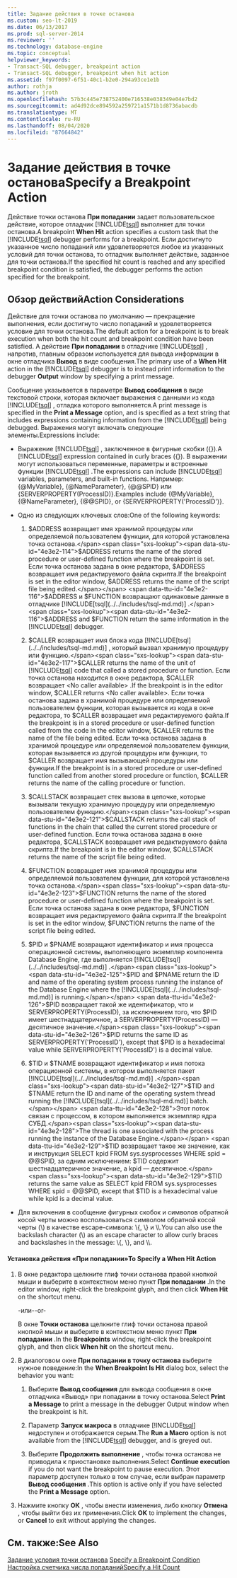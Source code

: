 ```yaml
---
title: Задание действия в точке останова
ms.custom: seo-lt-2019
ms.date: 06/13/2017
ms.prod: sql-server-2014
ms.reviewer: ''
ms.technology: database-engine
ms.topic: conceptual
helpviewer_keywords:
- Transact-SQL debugger, breakpoint action
- Transact-SQL debugger, breakpoint when hit action
ms.assetid: f97f0097-6f51-40c1-b2e0-294a93ce1e1b
author: rothja
ms.author: jroth
ms.openlocfilehash: 57b3c445e738752400e716538e038349e04e7bd2
ms.sourcegitcommit: ad4d92dce894592a259721a1571b1d8736abacdb
ms.translationtype: MT
ms.contentlocale: ru-RU
ms.lasthandoff: 08/04/2020
ms.locfileid: "87664842"
---
```

# <a name="specify-a-breakpoint-action"></a><span data-ttu-id="4e3e2-102">Задание действия в точке останова</span><span class="sxs-lookup"><span data-stu-id="4e3e2-102">Specify a Breakpoint Action</span></span>
  <span data-ttu-id="4e3e2-103">Действие точки останова **При попадании** задает пользовательское действие, которое отладчик [!INCLUDE[tsql](../../includes/tsql-md.md)] выполняет для точки останова.</span><span class="sxs-lookup"><span data-stu-id="4e3e2-103">A breakpoint **When Hit** action specifies a custom task that the [!INCLUDE[tsql](../../includes/tsql-md.md)] debugger performs for a breakpoint.</span></span> <span data-ttu-id="4e3e2-104">Если достигнуто указанное число попаданий или удовлетворяется любое из указанных условий для точки останова, то отладчик выполняет действие, заданное для точки останова.</span><span class="sxs-lookup"><span data-stu-id="4e3e2-104">If the specified hit count is reached and any specified breakpoint condition is satisfied, the debugger performs the action specified for the breakpoint.</span></span>  
  
##  <a name="action-considerations"></a><a name="BKMK_ActionConsiderations"></a> <span data-ttu-id="4e3e2-105">Обзор действий</span><span class="sxs-lookup"><span data-stu-id="4e3e2-105">Action Considerations</span></span>  
 <span data-ttu-id="4e3e2-106">Действие для точки останова по умолчанию — прекращение выполнения, если достигнуто число попаданий и удовлетворяется условие для точки останова.</span><span class="sxs-lookup"><span data-stu-id="4e3e2-106">The default action for a breakpoint is to break execution when both the hit count and breakpoint condition have been satisfied.</span></span> <span data-ttu-id="4e3e2-107">А действие **При попадании** в отладчике [!INCLUDE[tsql](../../includes/tsql-md.md)] , напротив, главным образом используется для вывода информации в окне отладчика **Вывод** в виде сообщения.</span><span class="sxs-lookup"><span data-stu-id="4e3e2-107">The primary use of a **When Hit** action in the [!INCLUDE[tsql](../../includes/tsql-md.md)] debugger is to instead print information to the debugger **Output** window by specifying a print message.</span></span>  
  
 <span data-ttu-id="4e3e2-108">Сообщение указывается в параметре **Вывод сообщения** в виде текстовой строки, которая включает выражения с данными из кода [!INCLUDE[tsql](../../includes/tsql-md.md)] , отладка которого выполняется.</span><span class="sxs-lookup"><span data-stu-id="4e3e2-108">A print message is specified in the **Print a Message** option, and is specified as a text string that includes expressions containing information from the [!INCLUDE[tsql](../../includes/tsql-md.md)] being debugged.</span></span> <span data-ttu-id="4e3e2-109">Выражения могут включать следующие элементы.</span><span class="sxs-lookup"><span data-stu-id="4e3e2-109">Expressions include:</span></span>  
  
-   <span data-ttu-id="4e3e2-110">Выражение [!INCLUDE[tsql](../../includes/tsql-md.md)] , заключенное в фигурные скобки ({}).</span><span class="sxs-lookup"><span data-stu-id="4e3e2-110">A [!INCLUDE[tsql](../../includes/tsql-md.md)] expression contained in curly braces ({}).</span></span> <span data-ttu-id="4e3e2-111">В выражении могут использоваться переменные, параметры и встроенные функции [!INCLUDE[tsql](../../includes/tsql-md.md)] .</span><span class="sxs-lookup"><span data-stu-id="4e3e2-111">The expressions can include [!INCLUDE[tsql](../../includes/tsql-md.md)] variables, parameters, and built-in functions.</span></span> <span data-ttu-id="4e3e2-112">Например: {@MyVariable}, {@NameParameter}, {@@SPID} или {SERVERPROPERTY(ProcessID)}.</span><span class="sxs-lookup"><span data-stu-id="4e3e2-112">Examples include {@MyVariable}, {@NameParameter}, {@@SPID}, or {SERVERPROPERTY('ProcessID')}.</span></span>  
  
-   <span data-ttu-id="4e3e2-113">Одно из следующих ключевых слов:</span><span class="sxs-lookup"><span data-stu-id="4e3e2-113">One of the following keywords:</span></span>  
  
    1.  <span data-ttu-id="4e3e2-114">$ADDRESS возвращает имя хранимой процедуры или определяемой пользователем функции, для которой установлена точка останова.</span><span class="sxs-lookup"><span data-stu-id="4e3e2-114">$ADDRESS returns the name of the stored procedure or user-defined function where the breakpoint is set.</span></span> <span data-ttu-id="4e3e2-115">Если точка останова задана в окне редактора, $ADDRESS возвращает имя редактируемого файла скрипта.</span><span class="sxs-lookup"><span data-stu-id="4e3e2-115">If the breakpoint is set in the editor window, $ADDRESS returns the name of the script file being edited.</span></span> <span data-ttu-id="4e3e2-116">$ADDRESS и $FUNCTION возвращают одинаковые данные в отладчике [!INCLUDE[tsql](../../includes/tsql-md.md)] .</span><span class="sxs-lookup"><span data-stu-id="4e3e2-116">$ADDRESS and $FUNCTION return the same information in the [!INCLUDE[tsql](../../includes/tsql-md.md)] debugger.</span></span>  
  
    2.  <span data-ttu-id="4e3e2-117">$CALLER возвращает имя блока кода [!INCLUDE[tsql](../../includes/tsql-md.md)] , который вызвал хранимую процедуру или функцию.</span><span class="sxs-lookup"><span data-stu-id="4e3e2-117">$CALLER returns the name of the unit of [!INCLUDE[tsql](../../includes/tsql-md.md)] code that called a stored procedure or function.</span></span> <span data-ttu-id="4e3e2-118">Если точка останова находится в окне редактора, $CALLER возвращает \<No caller available> .</span><span class="sxs-lookup"><span data-stu-id="4e3e2-118">If the breakpoint is in the editor window, $CALLER returns \<No caller available>.</span></span> <span data-ttu-id="4e3e2-119">Если точка останова задана в хранимой процедуре или определяемой пользователем функции, которая вызывается из кода в окне редактора, то $CALLER возвращает имя редактируемого файла.</span><span class="sxs-lookup"><span data-stu-id="4e3e2-119">If the breakpoint is in a stored procedure or user-defined function called from the code in the editor window, $CALLER returns the name of the file being edited.</span></span> <span data-ttu-id="4e3e2-120">Если точка останова задана в хранимой процедуре или определяемой пользователем функции, которая вызывается из другой процедуры или функции, то $CALLER возвращает имя вызывающей процедуры или функции.</span><span class="sxs-lookup"><span data-stu-id="4e3e2-120">If the breakpoint is in a stored procedure or user-defined function called from another stored procedure or function, $CALLER returns the name of the calling procedure or function.</span></span>  
  
    3.  <span data-ttu-id="4e3e2-121">$CALLSTACK возвращает стек вызова в цепочке, которые вызывали текущую хранимую процедуру или определяемую пользователем функцию.</span><span class="sxs-lookup"><span data-stu-id="4e3e2-121">$CALLSTACK returns the call stack of functions in the chain that called the current stored procedure or user-defined function.</span></span> <span data-ttu-id="4e3e2-122">Если точка останова задана в окне редактора, $CALLSTACK возвращает имя редактируемого файла скрипта.</span><span class="sxs-lookup"><span data-stu-id="4e3e2-122">If the breakpoint is in the editor window, $CALLSTACK returns the name of the script file being edited.</span></span>  
  
    4.  <span data-ttu-id="4e3e2-123">$FUNCTION возвращает имя хранимой процедуры или определяемой пользователем функции, для которой установлена точка останова.</span><span class="sxs-lookup"><span data-stu-id="4e3e2-123">$FUNCTION returns the name of the stored procedure or user-defined function where the breakpoint is set.</span></span> <span data-ttu-id="4e3e2-124">Если точка останова задана в окне редактора, $FUNCTION возвращает имя редактируемого файла скрипта.</span><span class="sxs-lookup"><span data-stu-id="4e3e2-124">If the breakpoint is set in the editor window, $FUNCTION returns the name of the script file being edited.</span></span>  
  
    5.  <span data-ttu-id="4e3e2-125">$PID и $PNAME возвращают идентификатор и имя процесса операционной системы, выполняющего экземпляр компонента Database Engine, где выполняется [!INCLUDE[tsql](../../includes/tsql-md.md)] .</span><span class="sxs-lookup"><span data-stu-id="4e3e2-125">$PID and $PNAME return the ID and name of the operating system process running the instance of the Database Engine where the [!INCLUDE[tsql](../../includes/tsql-md.md)] is running.</span></span> <span data-ttu-id="4e3e2-126">$PID возвращает такой же идентификатор, что и SERVERPROPERTY(ProcessID), за исключением того, что $PID имеет шестнадцатеричное, а SERVERPROPERTY(ProcessID) — десятичное значение.</span><span class="sxs-lookup"><span data-stu-id="4e3e2-126">$PID returns the same ID as SERVERPROPERTY('ProcessID'), except that $PID is a hexadecimal value while SERVERPROPERTY('ProcessID') is a decimal value.</span></span>  
  
    6.  <span data-ttu-id="4e3e2-127">$TID и $TNAME возвращают идентификатор и имя потока операционной системы, в котором выполняется пакет [!INCLUDE[tsql](../../includes/tsql-md.md)] .</span><span class="sxs-lookup"><span data-stu-id="4e3e2-127">$TID and $TNAME return the ID and name of the operating system thread running the [!INCLUDE[tsql](../../includes/tsql-md.md)] batch.</span></span> <span data-ttu-id="4e3e2-128">Этот поток связан с процессом, в котором выполняется экземпляр ядра СУБД.</span><span class="sxs-lookup"><span data-stu-id="4e3e2-128">The thread is one associated with the process running the instance of the Database Engine.</span></span> <span data-ttu-id="4e3e2-129">$TID возвращает такое же значение, как и инструкция SELECT kpid FROM sys.sysprocesses WHERE spid = @@SPID, за одним исключением: $TID содержит шестнадцатеричное значение, а kpid — десятичное.</span><span class="sxs-lookup"><span data-stu-id="4e3e2-129">$TID returns the same value as SELECT kpid FROM sys.sysprocesses WHERE spid = @@SPID, except that $TID is a hexadecimal value while kpid is a decimal value.</span></span>  
  
-   <span data-ttu-id="4e3e2-130">Для включения в сообщение фигурных скобок и символов обратной косой черты можно воспользоваться символом обратной косой черты (\\) в качестве escape-символа: \\{, \\} и \\\\.</span><span class="sxs-lookup"><span data-stu-id="4e3e2-130">You can also use the backslash character (\\) as an escape character to allow curly braces and backslashes in the message: \\{, \\}, and \\\\.</span></span>  
  
#### <a name="to-specify-a-when-hit-action"></a><span data-ttu-id="4e3e2-131">Установка действия «При попадании»</span><span class="sxs-lookup"><span data-stu-id="4e3e2-131">To Specify a When Hit Action</span></span>  
  
1.  <span data-ttu-id="4e3e2-132">В окне редактора щелкните глиф точки останова правой кнопкой мыши и выберите в контекстном меню пункт **При попадании** .</span><span class="sxs-lookup"><span data-stu-id="4e3e2-132">In the editor window, right-click the breakpoint glyph, and then click **When Hit** on the shortcut menu.</span></span>  
  
     <span data-ttu-id="4e3e2-133">-или-</span><span class="sxs-lookup"><span data-stu-id="4e3e2-133">-or-</span></span>  
  
     <span data-ttu-id="4e3e2-134">В окне **Точки останова** щелкните глиф точки останова правой кнопкой мыши и выберите в контекстном меню пункт **При попадании** .</span><span class="sxs-lookup"><span data-stu-id="4e3e2-134">In the **Breakpoints** window, right-click the breakpoint glyph, and then click **When hit** on the shortcut menu.</span></span>  
  
2.  <span data-ttu-id="4e3e2-135">В диалоговом окне **При попадании в точку останова** выберите нужное поведение:</span><span class="sxs-lookup"><span data-stu-id="4e3e2-135">In the **When Breakpoint Is Hit** dialog box, select the behavior you want:</span></span>  
  
    1.  <span data-ttu-id="4e3e2-136">Выберите **Вывод сообщения** для вывода сообщения в окне отладчика «Вывод» при попадании в точку останова.</span><span class="sxs-lookup"><span data-stu-id="4e3e2-136">Select **Print a Message** to print a message in the debugger Output window when the breakpoint is hit.</span></span>  
  
    2.  <span data-ttu-id="4e3e2-137">Параметр **Запуск макроса** в отладчике [!INCLUDE[tsql](../../includes/tsql-md.md)] недоступен и отображается серым.</span><span class="sxs-lookup"><span data-stu-id="4e3e2-137">The **Run a Macro** option is not available from the [!INCLUDE[tsql](../../includes/tsql-md.md)] debugger, and is greyed out.</span></span>  
  
    3.  <span data-ttu-id="4e3e2-138">Выберите **Продолжить выполнение** , чтобы точка останова не приводила к приостановке выполнения.</span><span class="sxs-lookup"><span data-stu-id="4e3e2-138">Select **Continue execution** if you do not want the breakpoint to pause execution.</span></span> <span data-ttu-id="4e3e2-139">Этот параметр доступен только в том случае, если выбран параметр **Вывод сообщения** .</span><span class="sxs-lookup"><span data-stu-id="4e3e2-139">This option is active only if you have selected the **Print a Message** option.</span></span>  
  
3.  <span data-ttu-id="4e3e2-140">Нажмите кнопку **ОК** , чтобы внести изменения, либо кнопку **Отмена** , чтобы выйти без их применения.</span><span class="sxs-lookup"><span data-stu-id="4e3e2-140">Click **OK** to implement the changes, or **Cancel** to exit without applying the changes.</span></span>  
  
## <a name="see-also"></a><span data-ttu-id="4e3e2-141">См. также:</span><span class="sxs-lookup"><span data-stu-id="4e3e2-141">See Also</span></span>  
 <span data-ttu-id="4e3e2-142">[Задание условия точки останова](specify-a-breakpoint-condition.md) </span><span class="sxs-lookup"><span data-stu-id="4e3e2-142">[Specify a Breakpoint Condition](specify-a-breakpoint-condition.md) </span></span>  
 [<span data-ttu-id="4e3e2-143">Настройка счетчика числа попаданий</span><span class="sxs-lookup"><span data-stu-id="4e3e2-143">Specify a Hit Count</span></span>](specify-a-hit-count.md)  

